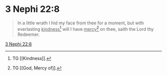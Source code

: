# 3 Nephi 22:8

> In a little wrath I hid my face from thee for a moment, but with everlasting <u>kindness</u>[^a] will I have <u>mercy</u>[^b] on thee, saith the Lord thy Redeemer.

[3 Nephi 22:8](https://www.churchofjesuschrist.org/study/scriptures/bofm/3-ne/22?lang=eng&id=p8#p8)


[^a]: TG [[Kindness]].
[^b]: TG [[God, Mercy of]].
